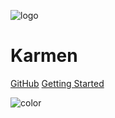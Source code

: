 ![logo](_media/karmen-logo-rect.svg)

# Karmen

[GitHub](https://github.com/fragaria/karmen/)
[Getting Started](#karmen)

<!-- background color -->

![color](#ffffff)
